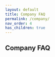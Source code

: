 ```yaml
---
layout: default
title: Company FAQ
permalink: /company/
nav_order: 4
has_children: true
---
```

## Company FAQ